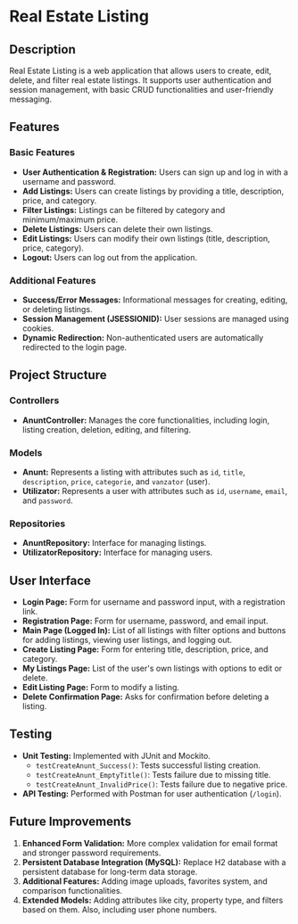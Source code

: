 # Real Estate Listing

## Description
Real Estate Listing is a web application that allows users to create, edit, delete, and filter real estate listings. It supports user authentication and session management, with basic CRUD functionalities and user-friendly messaging.

## Features
### Basic Features
- **User Authentication & Registration:** Users can sign up and log in with a username and password.
- **Add Listings:** Users can create listings by providing a title, description, price, and category.
- **Filter Listings:** Listings can be filtered by category and minimum/maximum price.
- **Delete Listings:** Users can delete their own listings.
- **Edit Listings:** Users can modify their own listings (title, description, price, category).
- **Logout:** Users can log out from the application.

### Additional Features
- **Success/Error Messages:** Informational messages for creating, editing, or deleting listings.
- **Session Management (JSESSIONID):** User sessions are managed using cookies.
- **Dynamic Redirection:** Non-authenticated users are automatically redirected to the login page.

## Project Structure
### Controllers
- **AnuntController:** Manages the core functionalities, including login, listing creation, deletion, editing, and filtering.

### Models
- **Anunt:** Represents a listing with attributes such as `id`, `title`, `description`, `price`, `categorie`, and `vanzator` (user).
- **Utilizator:** Represents a user with attributes such as `id`, `username`, `email`, and `password`.

### Repositories
- **AnuntRepository:** Interface for managing listings.
- **UtilizatorRepository:** Interface for managing users.

## User Interface
- **Login Page:** Form for username and password input, with a registration link.
- **Registration Page:** Form for username, password, and email input.
- **Main Page (Logged In):** List of all listings with filter options and buttons for adding listings, viewing user listings, and logging out.
- **Create Listing Page:** Form for entering title, description, price, and category.
- **My Listings Page:** List of the user's own listings with options to edit or delete.
- **Edit Listing Page:** Form to modify a listing.
- **Delete Confirmation Page:** Asks for confirmation before deleting a listing.

## Testing
- **Unit Testing:** Implemented with JUnit and Mockito.
  - `testCreateAnunt_Success()`: Tests successful listing creation.
  - `testCreateAnunt_EmptyTitle()`: Tests failure due to missing title.
  - `testCreateAnunt_InvalidPrice()`: Tests failure due to negative price.
- **API Testing:** Performed with Postman for user authentication (`/login`).

## Future Improvements
1. **Enhanced Form Validation:** More complex validation for email format and stronger password requirements.
2. **Persistent Database Integration (MySQL):** Replace H2 database with a persistent database for long-term data storage.
3. **Additional Features:** Adding image uploads, favorites system, and comparison functionalities.
4. **Extended Models:** Adding attributes like city, property type, and filters based on them. Also, including user phone numbers.
